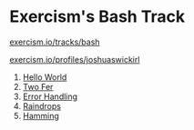 Exercism's Bash Track
=====================

[exercism.io/tracks/bash](https://exercism.io/tracks/bash)

[exercism.io/profiles/joshuaswickirl](https://exercism.io/profiles/joshuaswickirl)

1. [Hello World](/hello-world)
2. [Two Fer](/two-fer)
3. [Error Handling](/error-handling)
4. [Raindrops](/raindrops)
5. [Hamming](/hamming)
